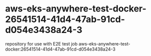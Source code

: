 # aws-eks-anywhere-test-docker-26541514-41d4-47ab-91cd-d054e3438a24-3
repository for use with E2E test job aws-eks-anywhere-test-docker:26541514-41d4-47ab-91cd-d054e3438a24-3
